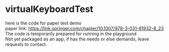 # virtualKeyboardTest
here is the code for paper test demo  <br>
paper link: https://link.springer.com/chapter/10.1007/978-3-031-61932-8_23  <br>
The code is temporarily prepared for running in the playground  <br>
Not yet packaged as an app, if has the needs or else demands, leave requests to contact.
